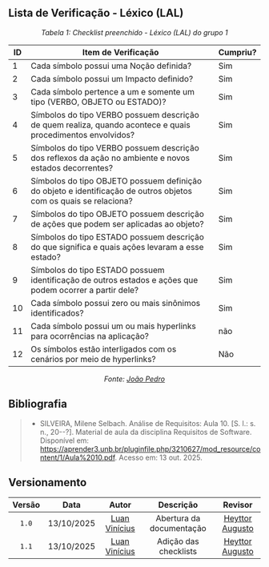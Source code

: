 ## Lista de Verificação - Léxico (LAL)

*<p style="text-align: center;">Tabela 1: Checklist preenchido - Léxico (LAL) do grupo 1</p>*

| ID | Item de Verificação | Cumpriu? |
|----|----------------------|----------|
| 1  | Cada símbolo possui uma Noção definida? | Sim |
| 2  | Cada símbolo possui um Impacto definido? | Sim |
| 3  | Cada símbolo pertence a um e somente um tipo (VERBO, OBJETO ou ESTADO)? | Sim |
| 4  | Símbolos do tipo VERBO possuem descrição de quem realiza, quando acontece e quais procedimentos envolvidos? | Sim |
| 5  | Símbolos do tipo VERBO possuem descrição dos reflexos da ação no ambiente e novos estados decorrentes? | Sim |
| 6  | Símbolos do tipo OBJETO possuem definição do objeto e identificação de outros objetos com os quais se relaciona? | Sim |
| 7  | Símbolos do tipo OBJETO possuem descrição de ações que podem ser aplicadas ao objeto? | Sim  |
| 8  | Símbolos do tipo ESTADO possuem descrição do que significa e quais ações levaram a esse estado? | Sim |
| 9  | Símbolos do tipo ESTADO possuem identificação de outros estados e ações que podem ocorrer a partir dele? | Sim |
| 10 | Cada símbolo possui zero ou mais sinônimos identificados? | Sim |
| 11 | Cada símbolo possui um ou mais hyperlinks para ocorrências na aplicação? |  não|
| 12 | Os símbolos estão interligados com os cenários por meio de hyperlinks? | Não |

*<p style="text-align: center;">Fonte: [João Pedro](https://github.com/Jadequilin) </p>*

## Bibliografia 

> - SILVEIRA, Milene Selbach. Análise de Requisitos: Aula 10. [S. l.: s. n., 20--?]. Material de aula da disciplina Requisitos de Software. Disponível em: <https://aprender3.unb.br/pluginfile.php/3210627/mod_resource/content/1/Aula%2010.pdf>. Acesso em: 13 out. 2025.

## Versionamento

| Versão | Data       | Autor               | Descrição                       | Revisor |
|:--------:|:------------:|:---------------:|:-------------------------------:|:---------:|
| ``1.0``    | 13/10/2025 | [Luan Vinícius](https://github.com/luannvi)  | Abertura da documentação | [Heyttor Augusto](https://github.com/H3ytt0r62) |
|  ``1.1``   | 13/10/2025 | [Luan Vinícius](https://github.com/luannvi) | Adição das checklists   | [Heyttor Augusto](https://github.com/H3ytt0r62) |
